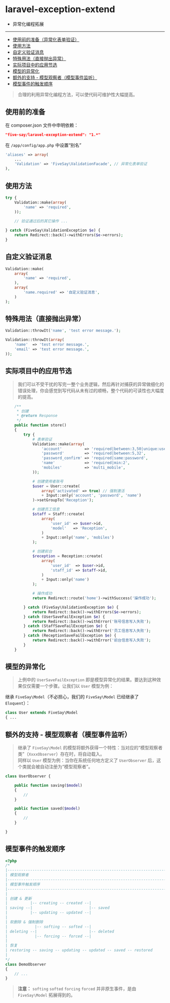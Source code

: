 laravel-exception-extend
==================

- 异常化编程拓展

---

- [使用前的准备（异常化表单验证）](#1)
- [使用方法](#2)
- [自定义验证消息](#3)
- [特殊用法（直接抛出异常）](#4)
- [实际项目中的应用节选](#5)
- [模型的异常化](#6)
- [额外的支持 - 模型观察者（模型事件监听）](#7)
- [模型事件的触发顺序](#8)

> 合理的利用异常化编程方法，可以使代码可维护性大幅提高。

<a name="1"></a>
## 使用前的准备

在 composer.json 文件中申明依赖：

```json
"five-say/laravel-exception-extend": "1.*"
```

在 `/app/config/app.php` 中设置“别名”

```php
'aliases' => array(
    ...
    'Validation' => 'FiveSay\ValidationFacade', // 异常化表单验证
),
```

<a name="2"></a>
## 使用方法

```php
try {
    Validation::make(array(
        'name' => 'required',
    ));
    
    // 验证通过后的其它操作 ...

} catch (FiveSay\ValidationException $e) {
    return Redirect::back()->withErrors($e->errors);
}
```

<a name="3"></a>
## 自定义验证消息

```php
Validation::make(
    array(
        'name' => 'required',
    ),
    array(
        'name.required' => '自定义验证消息',
    )
);
```

<a name="4"></a>
## 特殊用法（直接抛出异常）

```php
Validation::throwIt('name', 'test error message.');
```

```php
Validation::throwIt(array(
    'name'  => 'test error message.',
    'email' => 'test error message.',
));
```

<a name="5"></a>
## 实际项目中的应用节选

> 我们可以不受干扰的写完一整个业务逻辑，然后再针对捕获的异常做细化的错误处理，你会感觉到写代码从未有过的顺畅，整个代码的可读性也大幅度的提高。

```php
    /**
     * 创建
     * @return Response
     */
    public function store()
    {
        try {
            # 表单验证
            Validation::make(array(
                'account'          => 'required|between:3,50|unique:users',
                'password'         => 'required|between:5,32',
                'password_confirm' => 'required|same:password',
                'name'             => 'required|min:2',
                'mobiles'          => 'multi_mobile',
            ));

            # 创建使用者账号
            $user = User::create(
                array('activated' => true) // 强制激活
                + Input::only('account', 'password', 'name')
            )->setGroupTo('Reception');

            # 创建员工信息
            $staff = Staff::create(
                array(
                    'user_id' => $user->id,
                    'model'   => 'Reception',
                )
                + Input::only('name', 'mobiles')
            );

            # 创建前台
            $reception = Reception::create(
                array(
                    'user_id'  => $user->id,
                    'staff_id' => $staff->id,
                )
                + Input::only('name')
            );

            # 操作成功
            return Redirect::route('home')->withSuccess('操作成功');

        } catch (FiveSay\ValidationException $e) {
            return Redirect::back()->withErrors($e->errors);
        } catch (UserSaveFailException $e) {
            return Redirect::back()->withError('账号信息写入失败');
        } catch (StaffSaveFailException $e) {
            return Redirect::back()->withError('员工信息写入失败');
        } catch (ReceptionSaveFailException $e) {
            return Redirect::back()->withError('前台信息写入失败');
        }
    }
```

<a name="6"></a>
## 模型的异常化

> 上例中的 `UserSaveFailException` 即是模型异常化的结果。要达到这种效果仅仅需要一个步骤。让我们以 `User` 模型为例：

继承 `FiveSay\Model`（不必担心，我们的 `FiveSay\Model` 已经继承了 `Eloquent`）：

```php
class User extends FiveSay\Model
{ ...
```

<a name="7"></a>
## 额外的支持 - 模型观察者（模型事件监听）

> 继承了 `FiveSay\Model` 的模型将额外获得一个特性：当对应的“模型观察者类”（`XxxxObserver`）存在时，将自动载入。  
> 同样以 `User` 模型为例：当你在系统任何地方定义了 `UserObserver` 后，这个类就会被自动注册为“模型观察者”。

```php
class UserObserver {

    public function saving($model)
    {
        //
    }

    public function saved($model)
    {
        //
    }

}
```

<a name="8"></a>
## 模型事件的触发顺序

```php
<?php
/*
|--------------------------------------------------------------------------
| 模型观察者
|--------------------------------------------------------------------------
| 模型事件触发顺序
|--------------------------------------------------------------------------
|
| 创建 & 更新
|          |-- creating -- created --|
| saving --|                         |-- saved
|          |-- updating -- updated --|
| 
| 软删除 & 强制删除
|            |-- softing -- softed --|
| deleting --|                       |-- deleted
|            |-- forcing -- forced --|
| 
| 恢复
| restoring -- saving -- updating -- updated -- saved -- restored
| 
*/
class DemoObserver
{
    // ...
}
```

> **注意：** `softing` `softed` `forcing` `forced` 并非原生事件，是由 `FiveSay\Model` 拓展得到的。